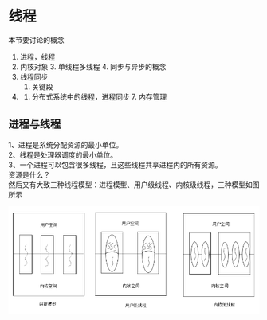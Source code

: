 # 线程

本节要讨论的概念

1. 进程，线程 
2. 内核对象 3. 单线程多线程 4. 同步与异步的概念 
3. 线程同步
   1. 关键段
4. 1. 分布式系统中的线程，进程同步 7. 内存管理

## 进程与线程

1、进程是系统分配资源的最小单位。  
2、线程是处理器调度的最小单位。  
3、一个进程可以包含很多线程，且这些线程共享进程内的所有资源。  
资源是什么？  
然后又有大致三种线程模型：进程模型、用户级线程、内核级线程，三种模型如图所示

![](/assets/thread_process.png)

